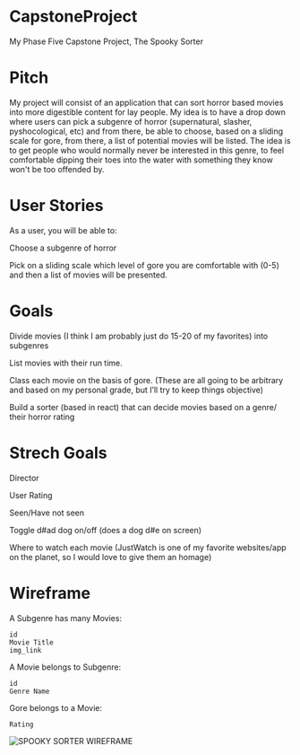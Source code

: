 # CapstoneProject
My Phase Five Capstone Project, The Spooky Sorter

# Pitch
My project will consist of an application that can sort horror based movies into more digestible content for lay people. My idea is to have a drop down where users can pick a subgenre of horror (supernatural, slasher, pyshocological, etc) and from there, be able to choose, based on a sliding scale for gore, from there, a list of potential movies will be listed. The idea is to get people who would normally never be interested in this genre, to feel comfortable dipping their toes into the water with something they know won't be too offended by.

# User Stories
As a user, you will be able to: 

Choose a subgenre of horror 

Pick on a sliding scale which level of gore you are comfortable with (0-5) and then a list of movies will be presented.

 # Goals
Divide movies (I think I am probably just do 15-20 of my favorites) into subgenres


List movies with their run time.


Class each movie on the basis of gore. (These are all going to be arbitrary and based on my personal grade, but I’ll try to keep things objective)


Build a sorter (based in react) that can decide movies based on a genre/ their horror rating

# Strech Goals
	
Director
	
User Rating
	
Seen/Have not seen

Toggle d#ad dog on/off (does a dog d#e on screen)
	
Where to watch each movie (JustWatch is one of my favorite websites/app on the planet, so I would love to give them an homage)

# Wireframe

A Subgenre has many Movies:
	
	id
	Movie Title
	img_link

A Movie belongs to Subgenre:

	id
	Genre Name
Gore belongs to a Movie:
	
	Rating

![SPOOKY SORTER WIREFRAME](https://user-images.githubusercontent.com/85583385/137208059-6ab2d743-906d-44ad-827e-2d54f927fff9.PNG)


